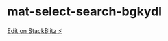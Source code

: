 # mat-select-search-bgkydl

[Edit on StackBlitz ⚡️](https://stackblitz.com/edit/mat-select-search-bgkydl)